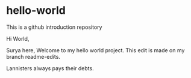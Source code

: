 # hello-world
This is a github introduction repository

Hi World,

Surya here, Welcome to my hello world project.
This edit is made on my branch readme-edits.

Lannisters always pays their debts.
